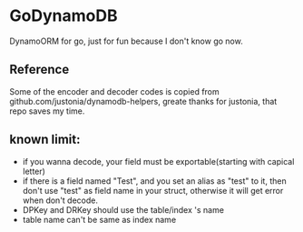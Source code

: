 # GoDynamoDB
DynamoORM for go, just for fun because I don't know go now.

## Reference
Some of the encoder and decoder codes is copied from github.com/justonia/dynamodb-helpers, greate thanks for justonia, that repo saves my time.

## known limit:
- if you wanna decode, your field must be exportable(starting with capical letter)
- if there is a field named "Test", and you set an alias as "test" to it, then don't use "test" as field name in your struct, otherwise it will get error when don't decode.
- DPKey and DRKey should use the table/index 's name
- table name can't be same as index name



